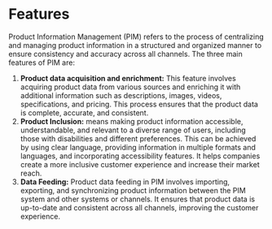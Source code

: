 # Features



Product Information Management (PIM) refers to the process of centralizing and managing product information in a structured and organized manner to ensure consistency and accuracy across all channels. The three main features of PIM are:

1. **Product data acquisition and enrichment:** This feature involves acquiring product data from various sources and enriching it with additional information such as descriptions, images, videos, specifications, and pricing. This process ensures that the product data is complete, accurate, and consistent.
2. **Product Inclusion:** means making product information accessible, understandable, and relevant to a diverse range of users, including those with disabilities and different preferences. This can be achieved by using clear language, providing information in multiple formats and languages, and incorporating accessibility features. It helps companies create a more inclusive customer experience and increase their market reach.
3. **Data Feeding:** Product data feeding in PIM involves importing, exporting, and synchronizing product information between the PIM system and other systems or channels. It ensures that product data is up-to-date and consistent across all channels, improving the customer experience.

